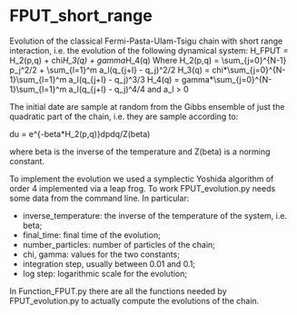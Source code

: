 # FPUT_short_range
Evolution of the classical Fermi-Pasta-Ulam-Tsigu chain with short range interaction,
i.e. the evolution of the following dynamical system:
H_FPUT = H_2(p,q) + chi*H_3(q) + gamma*H_4(q)
Where H_2(p,q) = \sum_{j=0}^{N-1} p_j^2/2 + \sum_{l=1}^m a_l(q_{j+l} - q_j)^2/2
H_3(q) = chi*\sum_{j=0}^{N-1}\sum_{l=1}^m a_l(q_{j+l} - q_j)^3/3
H_4(q) = gamma*\sum_{j=0}^{N-1}\sum_{l=1}^m a_l(q_{j+l} - q_j)^4/4 and a_l > 0

The initial date are sample at random from the Gibbs ensemble of just the quadratic part of the chain, i.e. they are sample according to:

du = e^{-beta*H_2(p,q)}dpdq/Z(beta)

where beta is the inverse of the temperature and Z(beta) is a norming constant.

To implement the evolution we used a symplectic Yoshida algorithm of order 4 implemented via a leap frog.
To work FPUT_evolution.py needs some data from the command line. In particular:
 - inverse_temperature: the inverse of the temperature of the system, i.e. beta;
 - final_time: final time of the evolution;
 - number_particles: number of particles of the chain;
 - chi, gamma: values for the two constants;
 - integration step, usually between 0.01 and 0.1;
 - log step: logarithmic scale for the evolution;


In Function_FPUT.py there are all the functions needed by FPUT_evolution.py to actually compute the evolutions of the chain.
